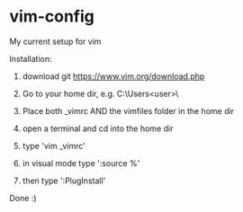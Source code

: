 # vim-config
My current setup for vim

Installation:

1. download git https://www.vim.org/download.php

2. Go to your home dir, e.g. C:\Users\<user>\

3. Place both _vimrc AND the vimfiles folder in the home dir

4. open a terminal and cd into the home dir

5. type 'vim _vimrc'

6. in visual mode type ':source %'

7. then type ':PlugInstall'

Done :)
